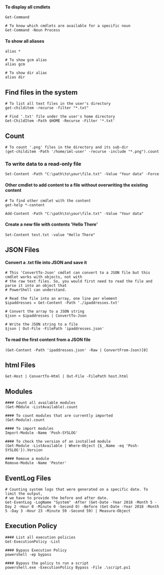 #### To display all cmdlets
```
Get-Command

# To know which cmdlets are available for a specific noun
Get-Command -Noun Process
```

#### To show all aliases
```
alias *

# To show gcm alias
alias gcm

# To show dir alias
alias dir
```

## Find files in the system
```
# To list all text files in the user's directory
get-childitem -recurse -filter "*.txt"

# Find '.txt' file under the user's home directory
Get-ChildItem -Path $HOME -Recurse -Filter '*.txt'
```

## Count
```
# To count '.png' files in the directory and its sub-dir
(get-childitem -Path '/home/iml-user' -recurse -include "*.png").count
```

### To write data to a read-only file
```
Set-Content -Path "C:\path\to\your\file.txt" -Value "Your data" -Force
```

#### Other cmdlet to add content to a file without overwriting the existing content
```
# To find other cmdlet with the content
get-help *-content

Add-Content -Path "C:\path\to\your\file.txt" -Value "Your data"
```

#### Create a new file with contents 'Hello There'
```
Set-Content test.txt -value "Hello There"
```

## JSON Files
#### Convert a .txt file into JSON and save it
```
# This 'ConvertTo-Json' cmdlet can convert to a JSON file but this cmdlet works with objects, not with 
# the raw text files. So, you would first need to read the file and parse it into an object that 
# PowerShell can understand.

# Read the file into an array, one line per element
$ipaddresses = Get-Content -Path './ipaddresses.txt'

# Convert the array to a JSON string
$json = $ipaddresses | ConvertTo-Json

# Write the JSON string to a file
$json | Out-File -FilePath 'ipaddresses.json'
```

#### To read the first content from a JSON file
```
(Get-Content -Path 'ipaddresses.json' -Raw | ConvertFrom-Json)[0]
```

## html Files
```
Get-Host | ConvertTo-Html | Out-File -FilePath host.html
```

## Modules
```
#### Count all available modules
(Get-MOdule -ListAvailable).count

#### To count modules that are currently imported
(Get-Module).count

#### To import modules 
Import-Module -Name 'Posh-SYSLOG'

#### To check the version of an installed module
(Get-Module -ListAvailable | Where-Object {$_.Name -eq 'Posh-SYSLOG'}).Version

#### Remove a module
Remove-Module -Name 'Pester'
```

## EventLog Files
```
# Counting system logs that were generated on a specific date. To limit the output, 
# we have to provide the before and after date.
Get-EventLog -LogName "System" -After (Get-Date -Year 2018 -Month 5 -Day 2 -Hour 0 -Minute 0 -Second 0) -Before (Get-Date -Year 2018 -Month 5 -Day 3 -Hour 23 -Minute 59 -Second 59) | Measure-Object
```

## Execution Policy
```
#### List all execution policies
Get-ExecutionPolicy -List

#### Bypass Execution Policy
powershell -ep bypass

#### Bypass the policy to run a script
powershell.exe -ExecutionPolicy Bypass -File .\script.ps1
```